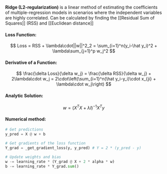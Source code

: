 **Ridge (L2-regularization)** is a linear method of estimating the coefficients of multiple-regression models in scenarios where the independent variables are highly correlated. Can be calculated by finding the [[Residual Sum of Squares]] (RSS) and [[Euclidean distance]]

#### Loss Function:
$$
Loss = RSS + \lambda\cdot||w||^2_2 = \sum_{i=1}^n(y_i-\hat y_i)^2 + \lambda\sum_{j=1}^p w_j^2
$$

#### Derivative of a Function:
$$
\frac{\delta Loss}{\delta w_j} = \frac{\delta RSS}{\delta w_j} + 2\lambda\cdot w_j = 2\cdot\left(\sum_{i=1}^n(\hat y_i-y_i)\cdot x_{ji} + \lambda\cdot w_j\right)
$$

#### Analytic Solution:
$$
w = (X^TX+\lambda I)^{-1}X^Ty
$$

#### Numerical method:

```python
# Get predictions
y_pred = X @ w + b

# Get gradients of the loss function
Y_grad = _get_gradient_loss(y, y_pred) # Y = 2 * (y_pred - y)

# Update weights and bias
w -= learning_rate * (Y_grad @ X + 2 * alpha * w)
b -= learning_rate * Y_grad.sum()
```

